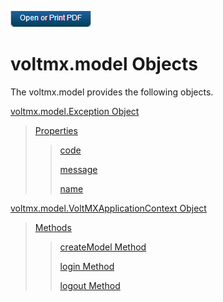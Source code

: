                         

[![](Resources/Images/pdf.png)](http://docs.voltmx.com/9_x_PDFs/iris/voltmx_ref_arch_ap_internali.pdf)


voltmx.model Objects
==================

The voltmx.model provides the following objects.

[voltmx.model.Exception Object](voltmx.model.Exception_Object.md)

> [Properties](voltmx.model.Exception_Properties.md)
> 
> > [code](voltmx.model.Exception_Properties.md)
> > 
> > [message](voltmx.model.Exception_Properties.md#message)
> > 
> > [name](voltmx.model.Exception_Properties.md#name)

[voltmx.model.VoltMXApplicationContext Object](voltmx.model.VoltMXApplicationContext_Object.md)

> [Methods](voltmx.model.VoltMXApplicationContext_Methods.md)
> 
> > [createModel Method](voltmx.model.VoltMXApplicationContext_Methods.md#createModel)
> > 
> > [login Method](voltmx.model.VoltMXApplicationContext_Methods.md#login)
> > 
> > [logout Method](voltmx.model.VoltMXApplicationContext_Methods.md#logout)
